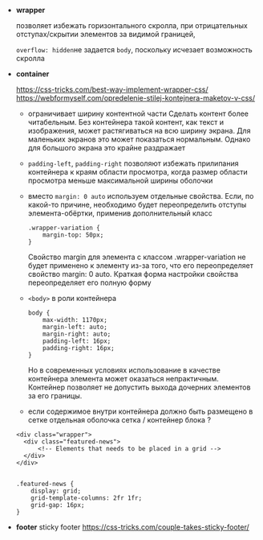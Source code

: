 * **wrapper**  
  
  позволяет избежать горизонтального скролла, 
  при отрицательных отступах/скрытии элементов за видимой границей,
  
  `overflow: hidden`не задается `body`, поскольку исчезает возможность скролла  


* **container**  
  
  https://css-tricks.com/best-way-implement-wrapper-css/
  https://webformyself.com/opredelenie-stilej-kontejnera-maketov-v-css/
  
  * ограничивает ширину контентной части
    Сделать контент более читабельным. Без контейнера такой контент, как текст и изображения,
    может растягиваться на всю ширину экрана. Для маленьких экранов это может показаться нормальным.
    Однако для большого экрана это крайне раздражает
    
  * `padding-left`, `padding-right` позволяют избежать прилипания контейнера к краям области просмотра,
    когда размер области просмотра меньше максимальной ширины оболочки
    
  * вместо `margin: 0 auto` используем отдельные свойства.
    Если, по какой-то причине, необходимо будет переопределить отступы элемента-обёртки, 
    применив дополнительный класс
    
    ```
    .wrapper-variation {
        margin-top: 50px;
    }
    ```
    Свойство margin для элемента с классом .wrapper-variation не будет применено к элементу из-за того, 
    что его переопределяет свойство margin: 0 auto. 
    Краткая форма настройки свойства переопределяет его полную форму
  
  * `<body>` в роли контейнера
    
    ```
    body {
        max-width: 1170px;
        margin-left: auto;
        margin-right: auto;
        padding-left: 16px;
        padding-right: 16px;
    }
    ```
    Но в современных условиях использование в качестве контейнера элемента <body> может оказаться непрактичным. 
    Контейнер позволяет не допустить выхода дочерних элементов за его границы.
    
  * если содержимое внутри контейнера должно быть размещено в сетке
    отдельная оболочка сетка / контейнер блока ?
    
  ```
  <div class="wrapper">
    <div class="featured-news">
        <!-- Elements that needs to be placed in a grid -->
    </div>
  </div>


  .featured-news {
      display: grid;
      grid-template-columns: 2fr 1fr;
      grid-gap: 16px;
  }

  ```

* **footer**
sticky footer https://css-tricks.com/couple-takes-sticky-footer/
